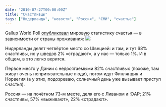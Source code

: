 ```yaml
---
date: "2010-07-27T00:00:00Z"
title: "Счастливцы"
tags: ["Нидерланды", "новости", "Россия", "СМИ", "счастье"]
---
```


Gallup World Poll [опубликовал](http://www.forbes.com/2010/07/14/world-happiest-countries-lifestyle-realestate-gallup-table.html) мировую статистику счастья — в зависимости от страны проживания:
![](img:1.bp.blogspot.com/-0BPoYo34MI0/TlUHxHNJmYI/AAAAAAAAJc0/Z3BXmu9-W4Y/s1600/world-happiest-countries.png)

<!--more-->

Нидерланды делят четвёртое место со Швецией: и там, и тут 68% счастливы, но у шведов 2% «страдают», а у нас — только 1%. И в общем, в это легко верится.

Первое место у Дании с недосягаемыми 82% счастливых (похоже, там живут очень непритязательные люди), потом идут Финляндия и Норвегия (а у этих, подозреваю, солнечный день уже вызывает приступ счастья).

Россия — на почётном 73-м месте, деля его с Ливаном и ЮАР; 21% счастливы, 57% «выживают», 22% «страдают».
